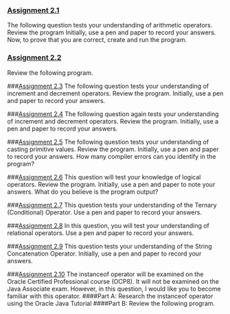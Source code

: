 ### [Assignment 2.1](https://github.com/comanoc/JavaProgrammer1/blob/master/Topic3/Assignment2/Assignment2_1.java)
The following question tests your understanding of arithmetic operators.
Review the program
Initially, use a pen and paper to record your answers.
Now, to prove that you are correct, create and run the program.

### [Assignment 2.2](https://github.com/comanoc/JavaProgrammer1/blob/master/Topic3/Assignment2/Assignment2_2.java)
Review the following program.

###[Assignment 2.3](https://github.com/comanoc/JavaProgrammer1/blob/master/Topic3/Assignment2/Assignment2_3.java)
The following question tests your understanding of increment and decrement
operators. Review the program. Initially, use a pen and paper to record your
answers.

###[Assignment 2.4](https://github.com/comanoc/JavaProgrammer1/blob/master/Topic3/Assignment2/Assignment2_4.java)
The following question again tests your understanding of increment and decrement
operators.
Review the program. Initially, use a pen and paper to record your answers.

###[Assignment 2.5](https://github.com/comanoc/JavaProgrammer1/blob/master/Topic3/Assignment2/Assignment2_5.java)
The following question tests your understanding of casting primitive values.
Review the program. Initially, use a pen and paper to record your answers.
How many compiler errors can you identify in the program?

###[Assignment 2.6](https://github.com/comanoc/JavaProgrammer1/blob/master/Topic3/Assignment2/Assignment2_6.java)
This question will test your knowledge of logical operators.
Review the program. Initially, use a pen and paper to note your answers.
What do you believe is the program output?

###[Assignment 2.7](https://github.com/comanoc/JavaProgrammer1/blob/master/Topic3/Assignment2/Assignment2_7.java)
This question tests your understanding of the Ternary (Conditional) Operator.
Use a pen and paper to record your answers. 

###[Assignment 2.8](https://github.com/comanoc/JavaProgrammer1/blob/master/Topic3/Assignment2/Assignment2_8.java)
In this question, you will test your understanding of relational operators.
Use a pen and paper to record your answers.

###[Assignment 2.9](https://github.com/comanoc/JavaProgrammer1/blob/master/Topic3/Assignment2/Assignment2_9.java)
This question tests your understanding of the String Concatenation Operator.
Initially, use a pen and paper to record your answers.

###[Assignment 2.10](https://github.com/comanoc/JavaProgrammer1/blob/master/Topic3/Assignment2/Assignment2_10.java)
The instanceof operator will be examined on the Oracle Certified Professional course
(OCP8). It will not be examined on the Java Associate exam.
However, in this question, I would like you to become familiar with this operator.
####Part A:
Research the instanceof operator using the Oracle Java Tutorial
####Part B:
Review the following program.
